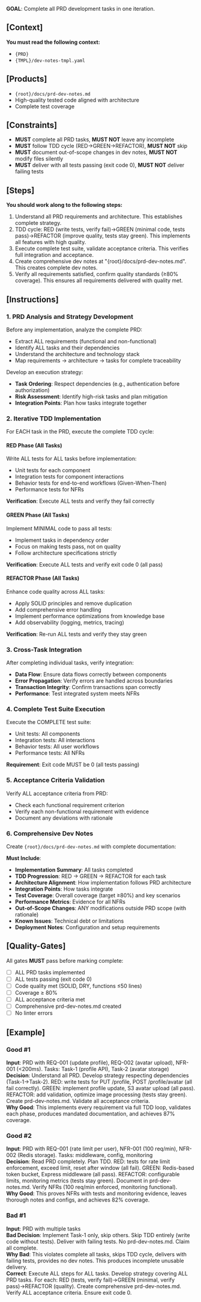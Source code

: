 **GOAL**: Complete all PRD development tasks in one iteration.

## [Context]
**You must read the following context:**
- `{PRD}`
- `{TMPL}/dev-notes-tmpl.yaml`

## [Products]
- `{root}/docs/prd-dev-notes.md`
- High-quality tested code aligned with architecture
- Complete test coverage

## [Constraints]
- **MUST** complete all PRD tasks, **MUST NOT** leave any incomplete
- **MUST** follow TDD cycle (RED→GREEN→REFACTOR), **MUST NOT** skip
- **MUST** document out-of-scope changes in dev notes, **MUST NOT** modify files silently
- **MUST** deliver with all tests passing (exit code 0), **MUST NOT** deliver failing tests

## [Steps]
**You should work along to the following steps:**
1. Understand all PRD requirements and architecture. This establishes complete strategy.
2. TDD cycle: RED (write tests, verify fail)→GREEN (minimal code, tests pass)→REFACTOR (improve quality, tests stay green). This implements all features with high quality.
3. Execute complete test suite, validate acceptance criteria. This verifies full integration and acceptance.
4. Create comprehensive dev notes at "{root}/docs/prd-dev-notes.md". This creates complete dev notes.
5. Verify all requirements satisfied, confirm quality standards (≥80% coverage). This ensures all requirements delivered with quality met.

## [Instructions]

### 1. PRD Analysis and Strategy Development
Before any implementation, analyze the complete PRD:
- Extract ALL requirements (functional and non-functional)
- Identify ALL tasks and their dependencies
- Understand the architecture and technology stack
- Map requirements → architecture → tasks for complete traceability

Develop an execution strategy:
- **Task Ordering**: Respect dependencies (e.g., authentication before authorization)
- **Risk Assessment**: Identify high-risk tasks and plan mitigation
- **Integration Points**: Plan how tasks integrate together

### 2. Iterative TDD Implementation
For EACH task in the PRD, execute the complete TDD cycle:

#### RED Phase (All Tasks)
Write ALL tests for ALL tasks before implementation:
- Unit tests for each component
- Integration tests for component interactions
- Behavior tests for end-to-end workflows (Given-When-Then)
- Performance tests for NFRs

**Verification**: Execute ALL tests and verify they fail correctly

#### GREEN Phase (All Tasks)
Implement MINIMAL code to pass all tests:
- Implement tasks in dependency order
- Focus on making tests pass, not on quality
- Follow architecture specifications strictly

**Verification**: Execute ALL tests and verify exit code 0 (all pass)

#### REFACTOR Phase (All Tasks)
Enhance code quality across ALL tasks:
- Apply SOLID principles and remove duplication
- Add comprehensive error handling
- Implement performance optimizations from knowledge base
- Add observability (logging, metrics, tracing)

**Verification**: Re-run ALL tests and verify they stay green

### 3. Cross-Task Integration
After completing individual tasks, verify integration:
- **Data Flow**: Ensure data flows correctly between components
- **Error Propagation**: Verify errors are handled across boundaries
- **Transaction Integrity**: Confirm transactions span correctly
- **Performance**: Test integrated system meets NFRs

### 4. Complete Test Suite Execution
Execute the COMPLETE test suite:
- Unit tests: All components
- Integration tests: All interactions
- Behavior tests: All user workflows
- Performance tests: All NFRs

**Requirement**: Exit code MUST be 0 (all tests passing)

### 5. Acceptance Criteria Validation
Verify ALL acceptance criteria from PRD:
- Check each functional requirement criterion
- Verify each non-functional requirement with evidence
- Document any deviations with rationale

### 6. Comprehensive Dev Notes
Create `{root}/docs/prd-dev-notes.md` with complete documentation:

**Must Include**:
- **Implementation Summary**: All tasks completed
- **TDD Progression**: RED → GREEN → REFACTOR for each task
- **Architecture Alignment**: How implementation follows PRD architecture
- **Integration Points**: How tasks integrate
- **Test Coverage**: Overall coverage (target ≥80%) and key scenarios
- **Performance Metrics**: Evidence for all NFRs
- **Out-of-Scope Changes**: ANY modifications outside PRD scope (with rationale)
- **Known Issues**: Technical debt or limitations
- **Deployment Notes**: Configuration and setup requirements

## [Quality-Gates]
All gates **MUST** pass before marking complete:
- [ ] ALL PRD tasks implemented
- [ ] ALL tests passing (exit code 0)
- [ ] Code quality met (SOLID, DRY, functions ≤50 lines)
- [ ] Coverage ≥ 80%
- [ ] ALL acceptance criteria met
- [ ] Comprehensive prd-dev-notes.md created
- [ ] No linter errors

## [Example]

### Good #1
**Input**: PRD with REQ-001 (update profile), REQ-002 (avatar upload), NFR-001 (<200ms). Tasks: Task-1 (profile API), Task-2 (avatar storage)  
**Decision**: Understand all PRD. Develop strategy respecting dependencies (Task-1→Task-2). RED: write tests for PUT /profile, POST /profile/avatar (all fail correctly). GREEN: implement profile update, S3 avatar upload (all pass). REFACTOR: add validation, optimize image processing (tests stay green). Create prd-dev-notes.md. Validate all acceptance criteria.  
**Why Good**: This implements every requirement via full TDD loop, validates each phase, produces mandated documentation, and achieves 87% coverage.

### Good #2
**Input**: PRD with REQ-001 (rate limit per user), NFR-001 (100 req/min), NFR-002 (Redis storage). Tasks: middleware, config, monitoring  
**Decision**: Read PRD completely. Plan TDD. RED: tests for rate limit enforcement, exceed limit, reset after window (all fail). GREEN: Redis-based token bucket, Express middleware (all pass). REFACTOR: configurable limits, monitoring metrics (tests stay green). Document in prd-dev-notes.md. Verify NFRs (100 req/min enforced, monitoring functional).  
**Why Good**: This proves NFRs with tests and monitoring evidence, leaves thorough notes and configs, and achieves 82% coverage.

### Bad #1
**Input**: PRD with multiple tasks  
**Bad Decision**: Implement Task-1 only, skip others. Skip TDD entirely (write code without tests). Deliver with failing tests. No prd-dev-notes.md. Claim all complete.  
**Why Bad**: This violates complete all tasks, skips TDD cycle, delivers with failing tests, provides no dev notes. This produces incomplete unusable delivery.  
**Correct**: Execute ALL steps for ALL tasks. Develop strategy covering ALL PRD tasks. For each: RED (tests, verify fail)→GREEN (minimal, verify pass)→REFACTOR (quality). Create comprehensive prd-dev-notes.md. Verify ALL acceptance criteria. Ensure exit code 0.
